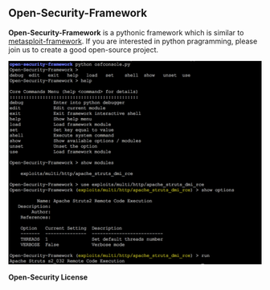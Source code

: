 
## Open-Security-Framework

**Open-Security-Framework** is a pythonic framework which is similar to [metasploit-framework](https://github.com/rapid7/metasploit-framework). If you are interested in python pragramming, please join us to create a good open-source project.

![](screenshot.png)

**Open-Security License**
